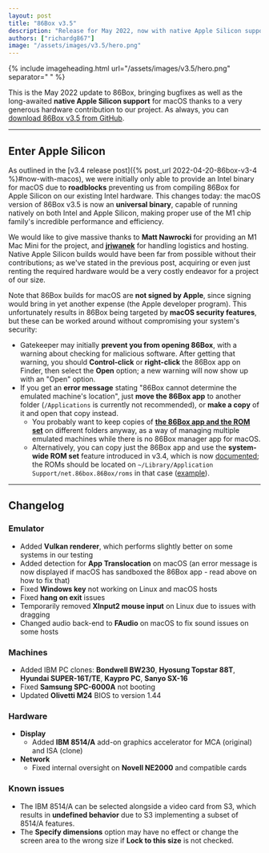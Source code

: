 ```yaml
---
layout: post
title: "86Box v3.5"
description: "Release for May 2022, now with native Apple Silicon support."
authors: ["richardg867"]
image: "/assets/images/v3.5/hero.png"
---
```


{% include imageheading.html url="/assets/images/v3.5/hero.png" separator=" " %}

This is the May 2022 update to 86Box, bringing bugfixes as well as the long-awaited **native Apple Silicon support** for macOS thanks to a very generous hardware contribution to our project. As always, you can [download 86Box v3.5 from GitHub](https://github.com/86Box/86Box/releases/tag/v3.5).

<hr />

## Enter Apple Silicon

As outlined in the [v3.4 release post]({% post_url 2022-04-20-86box-v3-4 %}#now-with-macos), we were initially only able to provide an Intel binary for macOS due to **roadblocks** preventing us from compiling 86Box for Apple Silicon on our existing Intel hardware. This changes today: the macOS version of 86Box v3.5 is now an **universal binary**, capable of running natively on both Intel and Apple Silicon, making proper use of the M1 chip family's incredible performance and efficiency.

We would like to give massive thanks to **Matt Nawrocki** for providing an M1 Mac Mini for the project, and [**jriwanek**](https://github.com/jriwanek) for handling logistics and hosting. Native Apple Silicon builds would have been far from possible without their contributions; as we've stated in the previous post, acquiring or even just renting the required hardware would be a very costly endeavor for a project of our size.

Note that 86Box builds for macOS are **not signed by Apple**, since signing would bring in yet another expense (the Apple developer program). This unfortunately results in 86Box being targeted by **macOS security features**, but these can be worked around without compromising your system's security:

* Gatekeeper may initially **prevent you from opening 86Box**, with a warning about checking for malicious software. After getting that warning, you should **Control-click** or **right-click** the 86Box app on Finder, then select the **Open** option; a new warning will now show up with an "Open" option.
* If you get an **error message** stating "86Box cannot determine the emulated machine's location", just **move the 86Box app** to another folder (`/Applications` is currently not recommended), or **make a copy** of it and open that copy instead.
  * You probably want to keep copies of [**the 86Box app and the ROM set**](/assets/images/v3.4/roms.png) on different folders anyway, as a way of managing multiple emulated machines while there is no 86Box manager app for macOS.
  * Alternatively, you can copy just the 86Box app and use the **system-wide ROM set** feature introduced in v3.4, which is now [documented](https://86box.readthedocs.io/en/v3.5/usage/roms.html); the ROMs should be located on `~/Library/Application Support/net.86box.86Box/roms` in that case ([example](/assets/images/v3.5/appsupport.png)\).

<hr />

## Changelog

### Emulator

* Added **Vulkan renderer**, which performs slightly better on some systems in our testing
* Added detection for **App Translocation** on macOS (an error message is now displayed if macOS has sandboxed the 86Box app - read above on how to fix that)
* Fixed **Windows key** not working on Linux and macOS hosts
* Fixed **hang on exit** issues
* Temporarily removed **XInput2 mouse input** on Linux due to issues with dragging
* Changed audio back-end to **FAudio** on macOS to fix sound issues on some hosts

### Machines

* Added IBM PC clones: **Bondwell BW230**, **Hyosung Topstar 88T**, **Hyundai SUPER-16T/TE**, **Kaypro PC**, **Sanyo SX-16**
* Fixed **Samsung SPC-6000A** not booting
* Updated **Olivetti M24** BIOS to version 1.44

### Hardware

* **Display**
  * Added **IBM 8514/A** add-on graphics accelerator for MCA (original) and ISA (clone)
* **Network**
  * Fixed internal oversight on **Novell NE2000** and compatible cards

### Known issues

* The IBM 8514/A can be selected alongside a video card from S3, which results in **undefined behavior** due to S3 implementing a subset of 8514/A features.
* The **Specify dimensions** option may have no effect or change the screen area to the wrong size if **Lock to this size** is not checked.

